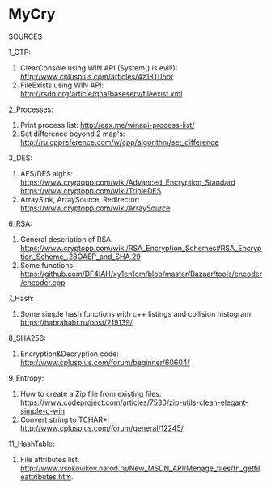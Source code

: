 # MyCry

SOURCES

1_OTP:
  1) ClearConsole using WIN API (System() is evil!):  http://www.cplusplus.com/articles/4z18T05o/
  2) FileExists using WIN API: http://rsdn.org/article/qna/baseserv/fileexist.xml

2_Processes:
  1) Print process list: http://eax.me/winapi-process-list/
  2) Set difference beyond 2 map's: http://ru.cppreference.com/w/cpp/algorithm/set_difference

3_DES:
  1) AES/DES alghs: https://www.cryptopp.com/wiki/Advanced_Encryption_Standard
                    https://www.cryptopp.com/wiki/TripleDES
  2) ArraySink, ArraySource, Redirector: https://www.cryptopp.com/wiki/ArraySource

6_RSA:
  1) General description of RSA: https://www.cryptopp.com/wiki/RSA_Encryption_Schemes#RSA_Encryption_Scheme_.28OAEP_and_SHA.29
  2) Some functions: https://github.com/DF4IAH/xy1en1om/blob/master/Bazaar/tools/encoder/encoder.cpp

7_Hash:
  1) Some simple hash functions with c++ listings and collision histogram: https://habrahabr.ru/post/219139/
  
8_SHA256:
  1) Encryption&Decryption code: http://www.cplusplus.com/forum/beginner/60604/

9_Entropy:
  1) How to create a Zip file from existing files: https://www.codeproject.com/articles/7530/zip-utils-clean-elegant-simple-c-win
  2) Convert string to TCHAR*: http://www.cplusplus.com/forum/general/12245/

11_HashTable: 
  1) File attributes list: http://www.vsokovikov.narod.ru/New_MSDN_API/Menage_files/fn_getfileattributes.htm.
